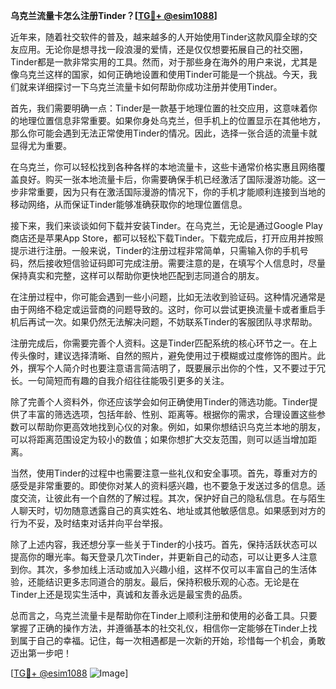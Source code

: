 **乌克兰流量卡怎么注册Tinder？[[TG💪+ @esim1088](https://t.me/s/esim1088)]**

近年来，随着社交软件的普及，越来越多的人开始使用Tinder这款风靡全球的交友应用。无论你是想寻找一段浪漫的爱情，还是仅仅想要拓展自己的社交圈，Tinder都是一款非常实用的工具。然而，对于那些身在海外的用户来说，尤其是像乌克兰这样的国家，如何正确地设置和使用Tinder可能是一个挑战。今天，我们就来详细探讨一下乌克兰流量卡如何帮助你成功注册并使用Tinder。

首先，我们需要明确一点：Tinder是一款基于地理位置的社交应用，这意味着你的地理位置信息非常重要。如果你身处乌克兰，但手机上的位置显示在其他地方，那么你可能会遇到无法正常使用Tinder的情况。因此，选择一张合适的流量卡就显得尤为重要。

在乌克兰，你可以轻松找到各种各样的本地流量卡，这些卡通常价格实惠且网络覆盖良好。购买一张本地流量卡后，你需要确保手机已经激活了国际漫游功能。这一步非常重要，因为只有在激活国际漫游的情况下，你的手机才能顺利连接到当地的移动网络，从而保证Tinder能够准确获取你的地理位置信息。

接下来，我们来谈谈如何下载并安装Tinder。在乌克兰，无论是通过Google Play商店还是苹果App Store，都可以轻松下载Tinder。下载完成后，打开应用并按照提示进行注册。一般来说，Tinder的注册过程非常简单，只需输入你的手机号码，然后接收短信验证码即可完成注册。需要注意的是，在填写个人信息时，尽量保持真实和完整，这样可以帮助你更快地匹配到志同道合的朋友。

在注册过程中，你可能会遇到一些小问题，比如无法收到验证码。这种情况通常是由于网络不稳定或运营商的问题导致的。这时，你可以尝试更换流量卡或者重启手机后再试一次。如果仍然无法解决问题，不妨联系Tinder的客服团队寻求帮助。

注册完成后，你需要完善个人资料。这是Tinder匹配系统的核心环节之一。在上传头像时，建议选择清晰、自然的照片，避免使用过于模糊或过度修饰的图片。此外，撰写个人简介时也要注意语言简洁明了，既要展示出你的个性，又不要过于冗长。一句简短而有趣的自我介绍往往能吸引更多的关注。

除了完善个人资料外，你还应该学会如何正确使用Tinder的筛选功能。Tinder提供了丰富的筛选选项，包括年龄、性别、距离等。根据你的需求，合理设置这些参数可以帮助你更高效地找到心仪的对象。例如，如果你想结识乌克兰本地的朋友，可以将距离范围设定为较小的数值；如果你想扩大交友范围，则可以适当增加距离。

当然，使用Tinder的过程中也需要注意一些礼仪和安全事项。首先，尊重对方的感受是非常重要的。即使你对某人的资料感兴趣，也不要急于发送过多的信息。适度交流，让彼此有一个自然的了解过程。其次，保护好自己的隐私信息。在与陌生人聊天时，切勿随意透露自己的真实姓名、地址或其他敏感信息。如果感到对方的行为不妥，及时结束对话并向平台举报。

除了上述内容，我还想分享一些关于Tinder的小技巧。首先，保持活跃状态可以提高你的曝光率。每天登录几次Tinder，并更新自己的动态，可以让更多人注意到你。其次，多参加线上活动或加入兴趣小组，这样不仅可以丰富自己的生活体验，还能结识更多志同道合的朋友。最后，保持积极乐观的心态。无论是在Tinder上还是现实生活中，真诚和友善永远是最宝贵的品质。

总而言之，乌克兰流量卡是帮助你在Tinder上顺利注册和使用的必备工具。只要掌握了正确的操作方法，并遵循基本的社交礼仪，相信你一定能够在Tinder上找到属于自己的幸福。记住，每一次相遇都是一次新的开始，珍惜每一个机会，勇敢迈出第一步吧！

[[TG💪+ @esim1088](https://t.me/s/esim1088) ![Image](https://i.postimg.cc/4NQfJmqS/Snipaste-2025-05-13-00-14-12.png)]